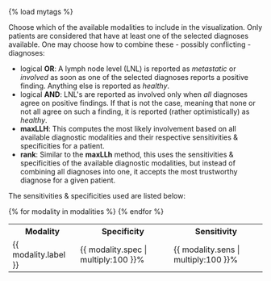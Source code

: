 {% load mytags %}

Choose which of the available modalities to include in the visualization. Only patients
are considered that have at least one of the selected diagnoses available. One may
choose how to combine these - possibly conflicting - diagnoses:

- logical **OR**: A lymph node level (LNL) is reported as _metastatic_ or _involved_ as soon as one of the selected diagnoses reports a positive finding. Anything else is reported as _healthy_.
- logical **AND**: LNL's are reported as involved only when *all* diagnoses agree on positive findings. If that is not the case, meaning that none or not all agree on such a finding, it is reported (rather optimistically) as _healthy_.
- **maxLLH**: This computes the most likely involvement based on all available diagnostic modalities and their respective sensitivities & specificities for a patient.
- **rank**: Similar to the **maxLLh** method, this uses the sensitivities & specificities of the available diagnostic modalities, but instead of combining all diagnoses into one, it accepts the most trustworthy diagnose for a given patient.

The sensitivities & specificities used are listed below:

<table>
    <tr>
        <th>Modality</th>
        <th>Specificity</th>
        <th>Sensitivity</th>
    </tr>
    {% for modality in modalities %}
    <tr>
        <td>{{ modality.label }}</td>
        <td>{{ modality.spec | multiply:100 }}%</td>
        <td>{{ modality.sens | multiply:100 }}%</td>
    </tr>
    {% endfor %}
</table>